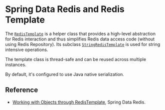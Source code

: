 # Spring Data Redis and Redis Template

The [`RedisTemplate`](https://docs.spring.io/spring-data/redis/docs/current/api/org/springframework/data/redis/core/RedisTemplate.html) is a helper class that provides a high-level abstraction for Redis interaction and thus simplifies Redis data access code (without using Redis Repository). Its subclass [`StringRedisTemplate`](https://docs.spring.io/spring-data/redis/docs/current/api/org/springframework/data/redis/core/StringRedisTemplate.html) is used for string intensive operations.

The template class is thread-safe and can be reused across multiple instances.

By default, it's configured to use Java native serialization.

## Reference

* [Working with Objects through RedisTemplate](https://docs.spring.io/spring-data/data-redis/docs/current/reference/html/#redis:template), Spring Data Redis.
